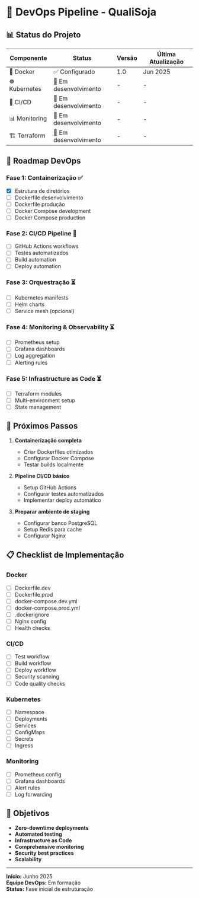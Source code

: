 # 🎯 DevOps Pipeline - QualiSoja

## 📊 Status do Projeto

| Componente | Status | Versão | Última Atualização |
|------------|--------|--------|-------------------|
| 🐳 Docker | ✅ Configurado | 1.0 | Jun 2025 |
| ☸️ Kubernetes | 🚧 Em desenvolvimento | - | - |
| 🔄 CI/CD | 🚧 Em desenvolvimento | - | - |
| 📊 Monitoring | 🚧 Em desenvolvimento | - | - |
| 🏗️ Terraform | 🚧 Em desenvolvimento | - | - |

## 🚀 Roadmap DevOps

### Fase 1: Containerização ✅
- [x] Estrutura de diretórios
- [ ] Dockerfile desenvolvimento
- [ ] Dockerfile produção
- [ ] Docker Compose development
- [ ] Docker Compose production

### Fase 2: CI/CD Pipeline 🚧
- [ ] GitHub Actions workflows
- [ ] Testes automatizados
- [ ] Build automation
- [ ] Deploy automation

### Fase 3: Orquestração ⏳
- [ ] Kubernetes manifests
- [ ] Helm charts
- [ ] Service mesh (opcional)

### Fase 4: Monitoring & Observability ⏳
- [ ] Prometheus setup
- [ ] Grafana dashboards
- [ ] Log aggregation
- [ ] Alerting rules

### Fase 5: Infrastructure as Code ⏳
- [ ] Terraform modules
- [ ] Multi-environment setup
- [ ] State management

## 🔧 Próximos Passos

1. **Containerização completa**
   - Criar Dockerfiles otimizados
   - Configurar Docker Compose
   - Testar builds localmente

2. **Pipeline CI/CD básico**
   - Setup GitHub Actions
   - Configurar testes automatizados
   - Implementar deploy automático

3. **Preparar ambiente de staging**
   - Configurar banco PostgreSQL
   - Setup Redis para cache
   - Configurar Nginx

## 📋 Checklist de Implementação

### Docker
- [ ] Dockerfile.dev
- [ ] Dockerfile.prod
- [ ] docker-compose.dev.yml
- [ ] docker-compose.prod.yml
- [ ] .dockerignore
- [ ] Nginx config
- [ ] Health checks

### CI/CD
- [ ] Test workflow
- [ ] Build workflow
- [ ] Deploy workflow
- [ ] Security scanning
- [ ] Code quality checks

### Kubernetes
- [ ] Namespace
- [ ] Deployments
- [ ] Services
- [ ] ConfigMaps
- [ ] Secrets
- [ ] Ingress

### Monitoring
- [ ] Prometheus config
- [ ] Grafana dashboards
- [ ] Alert rules
- [ ] Log forwarding

## 🎯 Objetivos

- **Zero-downtime deployments**
- **Automated testing**
- **Infrastructure as Code**
- **Comprehensive monitoring**
- **Security best practices**
- **Scalability**

---

**Início:** Junho 2025  
**Equipe DevOps:** Em formação  
**Status:** Fase inicial de estruturação
